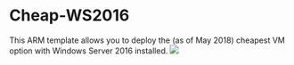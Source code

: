 # Cheap-WS2016
This ARM template allows you to deploy the (as of May 2018) cheapest VM option with Windows Server 2016 installed.
<a href="https://portal.azure.com/#create/Microsoft.Template/uri/https%3A%2F%2Fraw.githubusercontent.com%2FGryczka%2FARM-Templates%2Fmaster%2FCheap-WS2016%2Fazuredeploy.json" target="_blank">
    <img src="http://azuredeploy.net/deploybutton.png"/>
</a>